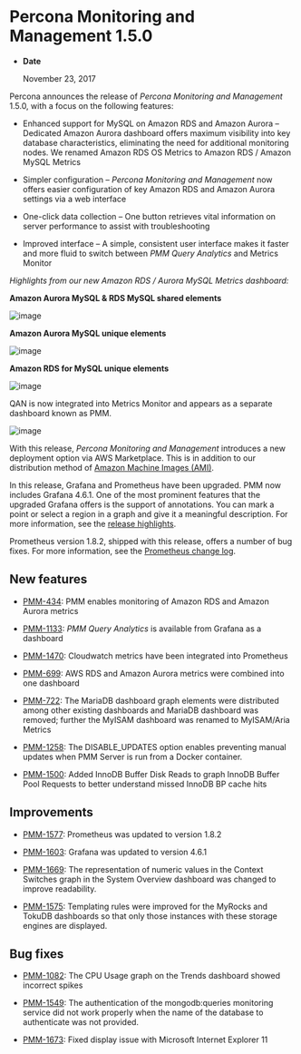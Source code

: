 # Percona Monitoring and Management 1.5.0


* **Date**

    November 23, 2017


Percona announces the release of *Percona Monitoring and Management*
1.5.0, with a focus on the following features:


* Enhanced support for MySQL on Amazon RDS and Amazon Aurora – Dedicated Amazon
Aurora dashboard offers maximum visibility into key database characteristics,
eliminating the need for additional monitoring nodes.  We renamed Amazon RDS
OS Metrics to Amazon RDS /
Amazon
MySQL Metrics


* Simpler configuration – *Percona Monitoring and Management* now offers easier
configuration of key Amazon RDS and Amazon Aurora settings via a web interface


* One-click data collection – One button retrieves vital information on server
performance to assist with troubleshooting


* Improved interface – A simple, consistent user interface makes it faster and
more fluid to switch between *PMM Query Analytics* and Metrics Monitor

*Highlights from our new Amazon RDS / Aurora MySQL Metrics dashboard:*

**Amazon Aurora MySQL & RDS MySQL  shared elements**



![image](././1-5-0.1.png)

**Amazon Aurora MySQL unique elements**



![image](././1-5-0.2.png)

**Amazon RDS for MySQL unique elements**



![image](././1-5-0.3.png)

QAN is now integrated into Metrics Monitor and appears as a separate
dashboard known as PMM.



![image](././1-5-0.4.png)

With this release, *Percona Monitoring and Management* introduces a new deployment
option via AWS Marketplace.  This is in addition to our distribution method of
[Amazon Machine Images (AMI)](https://www.percona.com/doc/percona-monitoring-and-management/deploy/server/ami.html).

In this release, Grafana and Prometheus have been upgraded. PMM now includes
Grafana 4.6.1. One of the most prominent features that the upgraded Grafana
offers is the support of annotations. You can mark a point or select a region in
a graph and give it a meaningful description. For more information, see the
[release highlights](http://docs.grafana.org/guides/whats-new-in-v4-6/).

Prometheus version 1.8.2, shipped with this release, offers a number of bug
fixes. For more information, see the
[Prometheus change log](https://github.com/prometheus/prometheus/blob/master/CHANGELOG.md#182--2017-11-04).

## New features


* [PMM-434](https://jira.percona.com/browse/PMM-434): PMM enables monitoring of Amazon RDS and Amazon Aurora metrics


* [PMM-1133](https://jira.percona.com/browse/PMM-1133): *PMM Query Analytics* is available from Grafana as a dashboard


* [PMM-1470](https://jira.percona.com/browse/PMM-1470): Cloudwatch metrics have been integrated into Prometheus


* [PMM-699](https://jira.percona.com/browse/PMM-699): AWS RDS and Amazon Aurora metrics were combined into one dashboard


* [PMM-722](https://jira.percona.com/browse/PMM-722): The MariaDB dashboard graph elements were distributed among other existing dashboards and MariaDB dashboard was removed; further the MyISAM dashboard was renamed to MyISAM/Aria Metrics


* [PMM-1258](https://jira.percona.com/browse/PMM-1258): The DISABLE_UPDATES option enables preventing manual updates when PMM Server is run from a Docker container.


* [PMM-1500](https://jira.percona.com/browse/PMM-1500): Added InnoDB Buffer Disk Reads to graph InnoDB Buffer Pool Requests to better understand missed InnoDB BP cache hits

## Improvements


* [PMM-1577](https://jira.percona.com/browse/PMM-1577): Prometheus was updated to version 1.8.2


* [PMM-1603](https://jira.percona.com/browse/PMM-1603): Grafana was updated to version 4.6.1


* [PMM-1669](https://jira.percona.com/browse/PMM-1669): The representation of numeric values in the Context Switches graph in the System Overview dashboard was changed to improve readability.


* [PMM-1575](https://jira.percona.com/browse/PMM-1575): Templating rules were improved for the MyRocks and TokuDB dashboards so that only those instances with these storage engines are displayed.

## Bug fixes


* [PMM-1082](https://jira.percona.com/browse/PMM-1082): The CPU Usage graph on the Trends dashboard showed incorrect spikes


* [PMM-1549](https://jira.percona.com/browse/PMM-1549): The authentication of the mongodb:queries monitoring service did not work properly when the name of the database to authenticate was not provided.


* [PMM-1673](https://jira.percona.com/browse/PMM-1673): Fixed display issue with Microsoft Internet Explorer 11

<!-- -*- mode: rst -*- -->
<!-- Tips (tip) -->
<!-- Abbreviations (abbr) -->
<!-- Docker commands (docker) -->
<!-- Graphical interface elements (gui) -->
<!-- Options and parameters (opt) -->
<!-- pmm-admin commands (pmm-admin) -->
<!-- SQL commands (sql) -->
<!-- PMM Dashboards (dbd) -->
<!-- * Text labels -->
<!-- Special headings (h) -->
<!-- Status labels (status) -->
